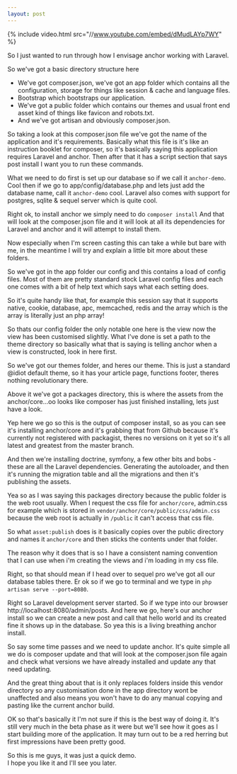 ```yaml
---
layout: post
---
```


{% include video.html src="//www.youtube.com/embed/dMudLAYp7WY" %}

So I just wanted to run through how I envisage anchor working with Laravel.

So we've got a basic directory structure here

* We've got composer.json, we've got an app folder which contains all the configuration, storage for things like
session & cache and language files.
* Bootstrap which bootstraps our application.
* We've got a public folder which contains our themes and usual front end asset kind of things like favicon and robots.txt.
* And we've got artisan and obviously composer.json.

So taking a look at this composer.json file we've got the name of the application and it's requirements.
Basically what this file is it's like an instruction booklet for composer, so it's basically saying this application
requires Laravel and anchor.
Then after that it has a script section that says post install I want you to run these commands.

What we need to do first is set up our database so if we call it `anchor-demo`.
Cool then if we go to app/config/database.php and lets just add the database name, call it `anchor-demo` cool.
Laravel also comes with support for postgres, sqlite & sequel server which is quite cool.

Right ok, to install anchor we simply need to do `composer install`
And that will look at the composer.json file and it will look at all its dependencies for Laravel and anchor and it
will attempt to install them.

Now especially when I'm screen casting this can take a while but bare with me, in the meantime I will try and explain a
little bit more about these folders.

So we've got in the app folder our config and this contains a load of config files.
Most of them are pretty standard stock Laravel config files and each one comes with a bit of help text which says what
each setting does.

So it's quite handy like that, for example this session say that it supports native, cookie, database, apc, memcached,
redis and the array which is the array is literally just an php array!

So thats our config folder the only notable one here is the view now the view has been customised slightly.
What I've done is set a path to the theme directory so basically what that is saying is telling anchor when a view is
constructed, look in here first.

So we've got our themes folder, and heres our theme.
This is just a standard @idiot default theme, so it has your article page, functions footer, theres nothing
revolutionary there.

Above it we've got a packages directory, this is where the assets from the anchor/core...oo looks like composer has
just finished installing, lets just have a look.

Yep here we go so this is the output of composer install, so as you can see it's installing anchor/core and it's
grabbing that from Github because it's currently not registered with packagist, theres no versions on it yet so
it's all latest and greatest from the master branch.

And then we're installing doctrine, symfony, a few other bits and bobs - these are all the Laravel dependencies.
Generating the autoloader, and then it's running the migration table and all the migrations and then it's publishing
the assets.

Yea so as I was saying this packages directory because the public folder is the web root usually.
When I request the css file for `anchor/core`, admin.css for example which is stored in
`vendor/anchor/core/public/css/admin.css` because the web root is actually in `/public` it can't access that css file.

So what `asset:publish` does is it basically copies over the public directory and names it `anchor/core` and then
sticks the contents under that folder.

The reason why it does that is so I have a consistent naming convention that I can use when i'm creating the views
and i'm loading in my css file.

Right, so that should mean if I head over to sequel pro we've got all our database tables there.
Er ok so if we go to terminal and we type in `php artisan serve --port=8080`.

Right so Laravel development server started. So if we type into our browser http://localhost:8080/admin/posts.
And here we go, here's our anchor install so we can create a new post and call that hello world and its created
fine it shows up in the database. So yea this is a living breathing anchor install.

So say some time passes and we need to update anchor. It's quite simple all we do is composer update and that will
look at the composer.json file again and check what versions we have already installed and update any that need updating.

And the great thing about that is it only replaces folders inside this vendor directory so any customisation done in
the app directory wont be unaffected and also means you won't have to do any manual copying and pasting like the current
anchor build.

OK so that's basically it I'm not sure if this is the best way of doing it.
It's still very much in the beta phase as it were but we'll see how it goes as I start building more of the application.
It may turn out to be a red herring but first impressions have been pretty good.

So this is me guys, it was just a quick demo.<br/>
I hope you like it and I'll see you later.
